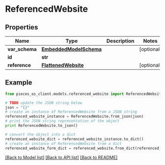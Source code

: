 # ReferencedWebsite


## Properties

Name | Type | Description | Notes
------------ | ------------- | ------------- | -------------
**var_schema** | [**EmbeddedModelSchema**](EmbeddedModelSchema) |  | [optional] 
**id** | **str** |  | 
**reference** | [**FlattenedWebsite**](FlattenedWebsite) |  | [optional] 

## Example

```python
from pieces_os_client.models.referenced_website import ReferencedWebsite

# TODO update the JSON string below
json = "{}"
# create an instance of ReferencedWebsite from a JSON string
referenced_website_instance = ReferencedWebsite.from_json(json)
# print the JSON string representation of the object
print ReferencedWebsite.to_json()

# convert the object into a dict
referenced_website_dict = referenced_website_instance.to_dict()
# create an instance of ReferencedWebsite from a dict
referenced_website_form_dict = referenced_website.from_dict(referenced_website_dict)
```
[[Back to Model list]](../README#documentation-for-models) [[Back to API list]](../README#documentation-for-api-endpoints) [[Back to README]](../README)


